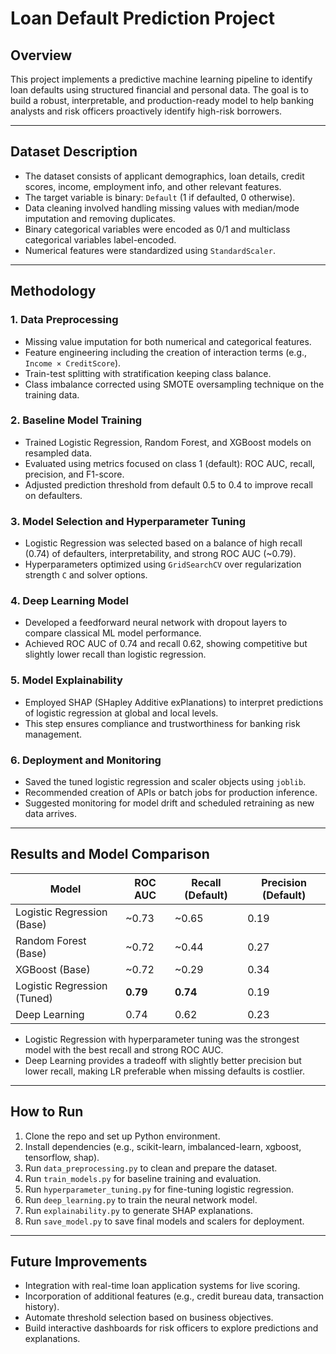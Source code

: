 # Loan Default Prediction Project

## Overview

This project implements a predictive machine learning pipeline to identify loan defaults using structured financial and personal data. The goal is to build a robust, interpretable, and production-ready model to help banking analysts and risk officers proactively identify high-risk borrowers.

---

## Dataset Description

- The dataset consists of applicant demographics, loan details, credit scores, income, employment info, and other relevant features.
- The target variable is binary: `Default` (1 if defaulted, 0 otherwise).
- Data cleaning involved handling missing values with median/mode imputation and removing duplicates.
- Binary categorical variables were encoded as 0/1 and multiclass categorical variables label-encoded.
- Numerical features were standardized using `StandardScaler`.

---

## Methodology

### 1. Data Preprocessing

- Missing value imputation for both numerical and categorical features.
- Feature engineering including the creation of interaction terms (e.g., `Income × CreditScore`).
- Train-test splitting with stratification keeping class balance.
- Class imbalance corrected using SMOTE oversampling technique on the training data.

### 2. Baseline Model Training

- Trained Logistic Regression, Random Forest, and XGBoost models on resampled data.
- Evaluated using metrics focused on class 1 (default): ROC AUC, recall, precision, and F1-score.
- Adjusted prediction threshold from default 0.5 to 0.4 to improve recall on defaulters.

### 3. Model Selection and Hyperparameter Tuning

- Logistic Regression was selected based on a balance of high recall (0.74) of defaulters, interpretability, and strong ROC AUC (~0.79).
- Hyperparameters optimized using `GridSearchCV` over regularization strength `C` and solver options.

### 4. Deep Learning Model

- Developed a feedforward neural network with dropout layers to compare classical ML model performance.
- Achieved ROC AUC of 0.74 and recall 0.62, showing competitive but slightly lower recall than logistic regression.

### 5. Model Explainability

- Employed SHAP (SHapley Additive exPlanations) to interpret predictions of logistic regression at global and local levels.
- This step ensures compliance and trustworthiness for banking risk management.

### 6. Deployment and Monitoring

- Saved the tuned logistic regression and scaler objects using `joblib`.
- Recommended creation of APIs or batch jobs for production inference.
- Suggested monitoring for model drift and scheduled retraining as new data arrives.

---

## Results and Model Comparison

| Model                     | ROC AUC | Recall (Default) | Precision (Default) |
|---------------------------|---------|------------------|---------------------|
| Logistic Regression (Base) | ~0.73   | ~0.65            | 0.19                |
| Random Forest (Base)      | ~0.72   | ~0.44            | 0.27                |
| XGBoost (Base)            | ~0.72   | ~0.29            | 0.34                |
| Logistic Regression (Tuned) | **0.79** | **0.74**         | 0.19                |
| Deep Learning             | 0.74    | 0.62             | 0.23                |

- Logistic Regression with hyperparameter tuning was the strongest model with the best recall and strong ROC AUC.
- Deep Learning provides a tradeoff with slightly better precision but lower recall, making LR preferable when missing defaults is costlier.
  
---

## How to Run

1. Clone the repo and set up Python environment.
2. Install dependencies (e.g., scikit-learn, imbalanced-learn, xgboost, tensorflow, shap).
3. Run `data_preprocessing.py` to clean and prepare the dataset.
4. Run `train_models.py` for baseline training and evaluation.
5. Run `hyperparameter_tuning.py` for fine-tuning logistic regression.
6. Run `deep_learning.py` to train the neural network model.
7. Run `explainability.py` to generate SHAP explanations.
8. Run `save_model.py` to save final models and scalers for deployment.

---

## Future Improvements

- Integration with real-time loan application systems for live scoring.
- Incorporation of additional features (e.g., credit bureau data, transaction history).
- Automate threshold selection based on business objectives.
- Build interactive dashboards for risk officers to explore predictions and explanations.
